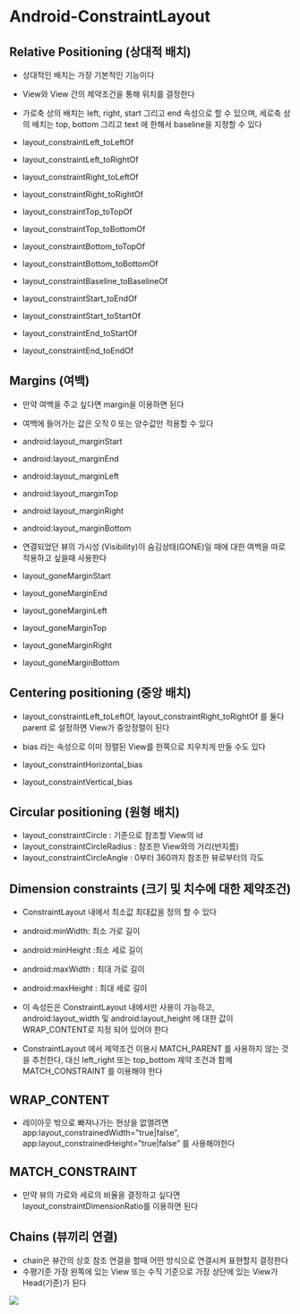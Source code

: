# Android-ConstraintLayout
## Relative Positioning (상대적 배치)
* 상대적인 배치는 가장 기본적인 기능이다 
* View와 View 간의 제약조건을 통해 위치를 결정한다
* 가로축 상의 배치는 left, right, start 그리고 end 속성으로 할 수 있으며, 세로축 상의 배치는 top, bottom 그리고 text 에 한해서 baseline을 지정할 수 있다

* layout_constraintLeft_toLeftOf
* layout_constraintLeft_toRightOf
* layout_constraintRight_toLeftOf
* layout_constraintRight_toRightOf
* layout_constraintTop_toTopOf
* layout_constraintTop_toBottomOf
* layout_constraintBottom_toTopOf
* layout_constraintBottom_toBottomOf
* layout_constraintBaseline_toBaselineOf
* layout_constraintStart_toEndOf
* layout_constraintStart_toStartOf
* layout_constraintEnd_toStartOf
* layout_constraintEnd_toEndOf

## Margins (여백)
* 만약 여백을 주고 싶다면 margin을 이용하면 된다
* 여백에 들어가는 값은 오직 0 또는 양수값만 적용할 수 있다

* android:layout_marginStart
* android:layout_marginEnd
* android:layout_marginLeft
* android:layout_marginTop
* android:layout_marginRight
* android:layout_marginBottom

* 연결되었던 뷰의 가시성 (Visibility)이 숨김상태(GONE)일 때에 대한 여백을 따로 적용하고 싶을때 사용한다

* layout_goneMarginStart
* layout_goneMarginEnd
* layout_goneMarginLeft
* layout_goneMarginTop
* layout_goneMarginRight
* layout_goneMarginBottom

## Centering positioning (중앙 배치)
*  layout_constraintLeft_toLeftOf,  layout_constraintRight_toRightOf 를 둘다 parent 로 설정하면 View가 중앙정렬이 된다

* bias 라는 속성으로 이미 정렬된 View를 한쪽으로 치우치게 만들 수도 있다

* layout_constraintHorizontal_bias
* layout_constraintVertical_bias

## Circular positioning (원형 배치)
* layout_constraintCircle : 기준으로 참조할 View의 id
* layout_constraintCircleRadius : 참조한 View와의 거리(반지름)
* layout_constraintCircleAngle : 0부터 360까지 참조한 뷰로부터의 각도

## Dimension constraints (크기 및 치수에 대한 제약조건)
* ConstraintLayout 내에서 최소값 최대값을 정의 할 수 있다

* android:minWidth: 최소 가로 길이
* android:minHeight :최소 세로 길이
* android:maxWidth : 최대 가로 길이
* android:maxHeight : 최대 세로 길이

* 이 속성든은 ConstraintLayout 내에서만 사용이 가능하고, android:layout_width 및 android:layout_height 에 대한 값이 WRAP_CONTENT로 지정 되어 있어야 한다
* ConstraintLayout 에서 제약조건 이용시 MATCH_PARENT 를 사용하지 않는 것을 추천한다, 대신 left_right 또는 top_bottom 제약 조건과 함께 MATCH_CONSTRAINT 를 이용해야 한다

## WRAP_CONTENT
* 레이아웃 밖으로 빠져나가는 현상을 없앨려면 app:layout_constrainedWidth=”true|false”, app:layout_constrainedHeight=”true|false”
를 사용해야한다

## MATCH_CONSTRAINT
* 만약 뷰의 가로와 세로의 비율을 결정하고 싶다면 layout_constraintDimensionRatio를 이용하면 된다

## Chains (뷰끼리 연결)
* chain은 뷰간의 상호 참조 연결을 할때 어떤 방식으로 연결시켜 표현할지 결정한다
* 수평기준 가장 왼쪽에 있는 View 또는 수직 기준으로 가장 상단에 있는 View가 Head(기준)가 된다

![](Android-ConstraintLayout/%E1%84%89%E1%85%B3%E1%84%8F%E1%85%B3%E1%84%85%E1%85%B5%E1%86%AB%E1%84%89%E1%85%A3%E1%86%BA%202019-07-25%20%E1%84%8B%E1%85%A9%E1%84%92%E1%85%AE%205.09.00.png)

